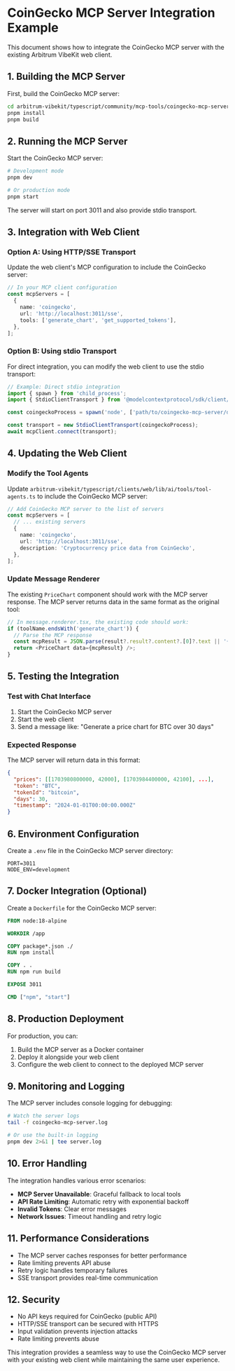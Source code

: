 # CoinGecko MCP Server Integration Example

This document shows how to integrate the CoinGecko MCP server with the existing Arbitrum VibeKit web client.

## 1. Building the MCP Server

First, build the CoinGecko MCP server:

```bash
cd arbitrum-vibekit/typescript/community/mcp-tools/coingecko-mcp-server
pnpm install
pnpm build
```

## 2. Running the MCP Server

Start the CoinGecko MCP server:

```bash
# Development mode
pnpm dev

# Or production mode
pnpm start
```

The server will start on port 3011 and also provide stdio transport.

## 3. Integration with Web Client

### Option A: Using HTTP/SSE Transport

Update the web client's MCP configuration to include the CoinGecko server:

```typescript
// In your MCP client configuration
const mcpServers = [
  {
    name: 'coingecko',
    url: 'http://localhost:3011/sse',
    tools: ['generate_chart', 'get_supported_tokens'],
  },
];
```

### Option B: Using stdio Transport

For direct integration, you can modify the web client to use the stdio transport:

```typescript
// Example: Direct stdio integration
import { spawn } from 'child_process';
import { StdioClientTransport } from '@modelcontextprotocol/sdk/client/stdio.js';

const coingeckoProcess = spawn('node', ['path/to/coingecko-mcp-server/dist/index.js']);

const transport = new StdioClientTransport(coingeckoProcess);
await mcpClient.connect(transport);
```

## 4. Updating the Web Client

### Modify the Tool Agents

Update `arbitrum-vibekit/typescript/clients/web/lib/ai/tools/tool-agents.ts` to include the CoinGecko MCP server:

```typescript
// Add CoinGecko MCP server to the list of servers
const mcpServers = [
  // ... existing servers
  {
    name: 'coingecko',
    url: 'http://localhost:3011/sse',
    description: 'Cryptocurrency price data from CoinGecko',
  },
];
```

### Update Message Renderer

The existing `PriceChart` component should work with the MCP server response. The MCP server returns data in the same format as the original tool:

```typescript
// In message.renderer.tsx, the existing code should work:
if (toolName.endsWith('generate_chart')) {
  // Parse the MCP response
  const mcpResult = JSON.parse(result?.result?.content?.[0]?.text || '{}');
  return <PriceChart data={mcpResult} />;
}
```

## 5. Testing the Integration

### Test with Chat Interface

1. Start the CoinGecko MCP server
2. Start the web client
3. Send a message like: "Generate a price chart for BTC over 30 days"

### Expected Response

The MCP server will return data in this format:

```json
{
  "prices": [[1703980800000, 42000], [1703984400000, 42100], ...],
  "token": "BTC",
  "tokenId": "bitcoin",
  "days": 30,
  "timestamp": "2024-01-01T00:00:00.000Z"
}
```

## 6. Environment Configuration

Create a `.env` file in the CoinGecko MCP server directory:

```env
PORT=3011
NODE_ENV=development
```

## 7. Docker Integration (Optional)

Create a `Dockerfile` for the CoinGecko MCP server:

```dockerfile
FROM node:18-alpine

WORKDIR /app

COPY package*.json ./
RUN npm install

COPY . .
RUN npm run build

EXPOSE 3011

CMD ["npm", "start"]
```

## 8. Production Deployment

For production, you can:

1. Build the MCP server as a Docker container
2. Deploy it alongside your web client
3. Configure the web client to connect to the deployed MCP server

## 9. Monitoring and Logging

The MCP server includes console logging for debugging:

```bash
# Watch the server logs
tail -f coingecko-mcp-server.log

# Or use the built-in logging
pnpm dev 2>&1 | tee server.log
```

## 10. Error Handling

The integration handles various error scenarios:

- **MCP Server Unavailable**: Graceful fallback to local tools
- **API Rate Limiting**: Automatic retry with exponential backoff
- **Invalid Tokens**: Clear error messages
- **Network Issues**: Timeout handling and retry logic

## 11. Performance Considerations

- The MCP server caches responses for better performance
- Rate limiting prevents API abuse
- Retry logic handles temporary failures
- SSE transport provides real-time communication

## 12. Security

- No API keys required for CoinGecko (public API)
- HTTP/SSE transport can be secured with HTTPS
- Input validation prevents injection attacks
- Rate limiting prevents abuse

This integration provides a seamless way to use the CoinGecko MCP server with your existing web client while maintaining the same user experience.
